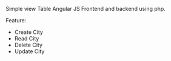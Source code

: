 Simple view Table Angular JS Frontend and backend using php.

Feature:
- Create City
- Read City
- Delete City
- Update City
